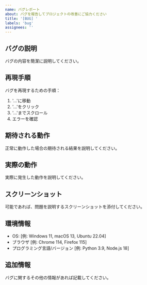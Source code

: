 ```yaml
---
name: バグレポート
about: バグを報告してプロジェクトの改善にご協力ください
title: '[BUG] '
labels: 'bug'
assignees: ''
---
```


## バグの説明
バグの内容を簡潔に説明してください。

## 再現手順
バグを再現するための手順：
1. '...'に移動
2. '...'をクリック
3. '...'までスクロール
4. エラーを確認

## 期待される動作
正常に動作した場合の期待される結果を説明してください。

## 実際の動作
実際に発生した動作を説明してください。

## スクリーンショット
可能であれば、問題を説明するスクリーンショットを添付してください。

## 環境情報
- OS: [例: Windows 11, macOS 13, Ubuntu 22.04]
- ブラウザ [例: Chrome 114, Firefox 115]
- プログラミング言語/バージョン [例: Python 3.9, Node.js 18]

## 追加情報
バグに関するその他の情報があれば記載してください。
